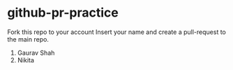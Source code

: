 # github-pr-practice
Fork this repo to your account
Insert your name and create a pull-request to the main repo.

1. Gaurav Shah
2. Nikita 

